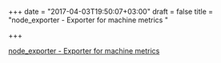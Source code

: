 +++
date = "2017-04-03T19:50:07+03:00"
draft = false
title = "node_exporter - Exporter for machine metrics "

+++

<p><a href="https://t.co/Gc2wbMSBSO">node_exporter - Exporter for machine metrics </a></p>